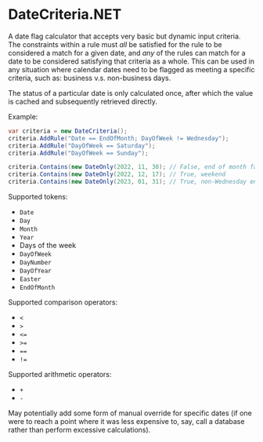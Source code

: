 # DateCriteria.NET

A date flag calculator that accepts very basic but dynamic input criteria.
The constraints within a rule must *all* be satisfied for the rule to be
considered a match for a given date, and *any* of the rules can match
for a date to be considered satisfying that criteria as a whole. This can be
used in any situation where calendar dates need to be flagged as meeting a
specific criteria, such as: business v.s. non-business days.

The status of a particular date is only calculated once, after which the
value is cached and subsequently retrieved directly.

Example:

```csharp
var criteria = new DateCriteria();
criteria.AddRule("Date == EndOfMonth; DayOfWeek != Wednesday");
criteria.AddRule("DayOfWeek == Saturday");
criteria.AddRule("DayOfWeek == Sunday");

criteria.Contains(new DateOnly(2022, 11, 30); // False, end of month falls on a Wednesday
criteria.Contains(new DateOnly(2022, 12, 17); // True, weekend
criteria.Contains(new DateOnly(2023, 01, 31); // True, non-Wednesday end-of-month
```

Supported tokens:
* `Date`
* `Day`
* `Month`
* `Year`
* Days of the week
* `DayOfWeek`
* `DayNumber`
* `DayOfYear`
* `Easter`
* `EndOfMonth`

Supported comparison operators:
* `<`
* `>`
* `<=`
* `>=`
* `==`
* `!=`

Supported arithmetic operators:
* `+`
* `-`

May potentially add some form of manual override for specific dates (if one were to reach
a point where it was less expensive to, say, call a database rather than perform excessive calculations).
